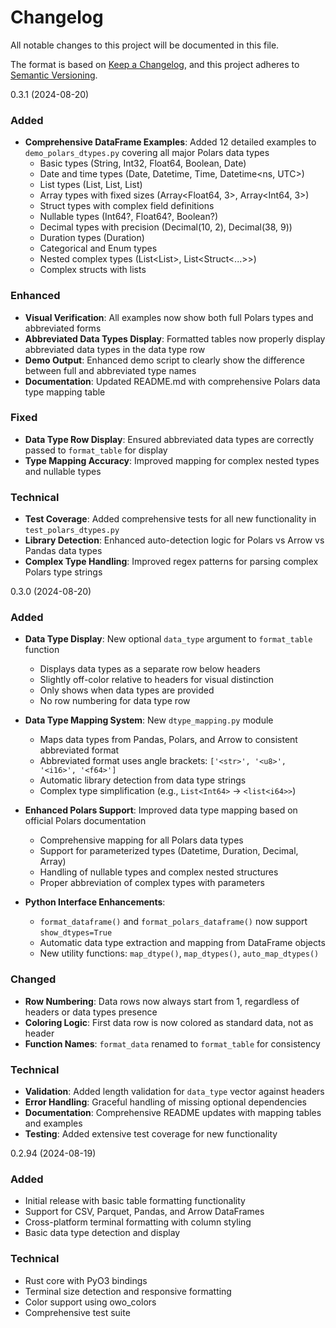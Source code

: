 # Changelog

All notable changes to this project will be documented in this file.

The format is based on [Keep a Changelog](https://keepachangelog.com/en/1.0.0/),
and this project adheres to [Semantic Versioning](https://semver.org/spec/v2.0.0.html).

0.3.1 (2024-08-20)

### Added
- **Comprehensive DataFrame Examples**: Added 12 detailed examples to `demo_polars_dtypes.py` covering all major Polars data types
  - Basic types (String, Int32, Float64, Boolean, Date)
  - Date and time types (Date, Datetime<ns>, Time, Datetime<ns, UTC>)
  - List types (List<Float64>, List<String>, List<Int64>)
  - Array types with fixed sizes (Array<Float64, 3>, Array<Int64, 3>)
  - Struct types with complex field definitions
  - Nullable types (Int64?, Float64?, Boolean?)
  - Decimal types with precision (Decimal(10, 2), Decimal(38, 9))
  - Duration types (Duration<ns>)
  - Categorical and Enum types
  - Nested complex types (List<List<Int64>>, List<Struct<...>>)
  - Complex structs with lists

### Enhanced
- **Visual Verification**: All examples now show both full Polars types and abbreviated forms
- **Abbreviated Data Types Display**: Formatted tables now properly display abbreviated data types in the data type row
- **Demo Output**: Enhanced demo script to clearly show the difference between full and abbreviated type names
- **Documentation**: Updated README.md with comprehensive Polars data type mapping table

### Fixed
- **Data Type Row Display**: Ensured abbreviated data types are correctly passed to `format_table` for display
- **Type Mapping Accuracy**: Improved mapping for complex nested types and nullable types

### Technical
- **Test Coverage**: Added comprehensive tests for all new functionality in `test_polars_dtypes.py`
- **Library Detection**: Enhanced auto-detection logic for Polars vs Arrow vs Pandas data types
- **Complex Type Handling**: Improved regex patterns for parsing complex Polars type strings

0.3.0 (2024-08-20)

### Added
- **Data Type Display**: New optional `data_type` argument to `format_table` function
  - Displays data types as a separate row below headers
  - Slightly off-color relative to headers for visual distinction
  - Only shows when data types are provided
  - No row numbering for data type row

- **Data Type Mapping System**: New `dtype_mapping.py` module
  - Maps data types from Pandas, Polars, and Arrow to consistent abbreviated format
  - Abbreviated format uses angle brackets: `['<str>', '<u8>', '<i16>', '<f64>']`
  - Automatic library detection from data type strings
  - Complex type simplification (e.g., `List<Int64>` → `<list<i64>>`)

- **Enhanced Polars Support**: Improved data type mapping based on official Polars documentation
  - Comprehensive mapping for all Polars data types
  - Support for parameterized types (Datetime, Duration, Decimal, Array)
  - Handling of nullable types and complex nested structures
  - Proper abbreviation of complex types with parameters

- **Python Interface Enhancements**:
  - `format_dataframe()` and `format_polars_dataframe()` now support `show_dtypes=True`
  - Automatic data type extraction and mapping from DataFrame objects
  - New utility functions: `map_dtype()`, `map_dtypes()`, `auto_map_dtypes()`

### Changed
- **Row Numbering**: Data rows now always start from 1, regardless of headers or data types presence
- **Coloring Logic**: First data row is now colored as standard data, not as header
- **Function Names**: `format_data` renamed to `format_table` for consistency

### Technical
- **Validation**: Added length validation for `data_type` vector against headers
- **Error Handling**: Graceful handling of missing optional dependencies
- **Documentation**: Comprehensive README updates with mapping tables and examples
- **Testing**: Added extensive test coverage for new functionality

0.2.94 (2024-08-19)

### Added
- Initial release with basic table formatting functionality
- Support for CSV, Parquet, Pandas, and Arrow DataFrames
- Cross-platform terminal formatting with column styling
- Basic data type detection and display

### Technical
- Rust core with PyO3 bindings
- Terminal size detection and responsive formatting
- Color support using owo_colors
- Comprehensive test suite
